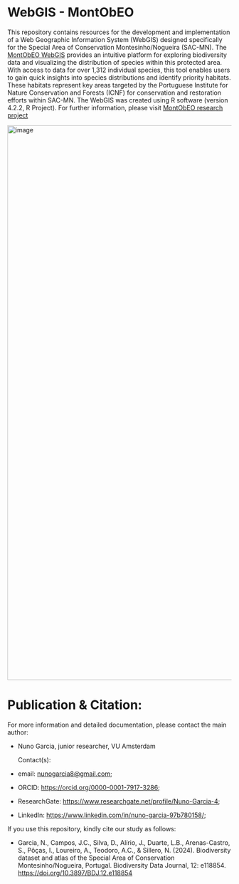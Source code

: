 # WebGIS - MontObEO
This repository contains resources for the development and implementation of a Web Geographic Information System (WebGIS) designed specifically for the Special Area of Conservation Montesinho/Nogueira (SAC-MN). The [MontObEO WebGIS](https://montobeo.shinyapps.io/MN-SPA_WebGIS/) provides an intuitive platform for exploring biodiversity data and visualizing the distribution of species within this protected area. With access to data for over 1,312 individual species, this tool enables users to gain quick insights into species distributions and identify priority habitats. These habitats represent key areas targeted by the Portuguese Institute for Nature Conservation and Forests (ICNF) for conservation and restoration efforts within SAC-MN. The WebGIS was created using R software (version 4.2.2, R Project). For further information, please visit [MontObEO research project](https://montobeop.wordpress.com/)

[<img width="1247" alt="image" src="https://github.com/user-attachments/assets/145e5a7f-f14a-42c5-b869-6e4879eb4644" />](https://montobeo.shinyapps.io/MN-SPA_WebGIS/)

# Publication & Citation:
For more information and detailed documentation, please contact the main author: 

- Nuno Garcia, junior researcher, VU Amsterdam
  
  Contact(s):
- email: nunogarcia8@gmail.com;
- ORCID: https://orcid.org/0000-0001-7917-3286;
-  ResearchGate: https://www.researchgate.net/profile/Nuno-Garcia-4;
- LinkedIn: https://www.linkedin.com/in/nuno-garcia-97b780158/;

If you use this repository, kindly cite our study as follows:
- Garcia, N., Campos, J.C., Silva, D., Alírio, J., Duarte, L.B., Arenas-Castro, S., Pôças, I., Loureiro, A., Teodoro, A.C., & Sillero, N. (2024). Biodiversity dataset and atlas of the Special Area of Conservation Montesinho/Nogueira, Portugal. Biodiversity Data Journal, 12: e118854. https://doi.org/10.3897/BDJ.12.e118854
